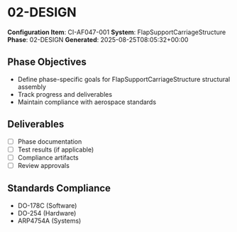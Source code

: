 # 02-DESIGN

**Configuration Item**: CI-AF047-001
**System**: FlapSupportCarriageStructure
**Phase**: 02-DESIGN
**Generated**: 2025-08-25T08:05:32+00:00

## Phase Objectives
- Define phase-specific goals for FlapSupportCarriageStructure structural assembly
- Track progress and deliverables
- Maintain compliance with aerospace standards

## Deliverables
- [ ] Phase documentation
- [ ] Test results (if applicable)
- [ ] Compliance artifacts
- [ ] Review approvals

## Standards Compliance
- DO-178C (Software)
- DO-254 (Hardware)
- ARP4754A (Systems)

